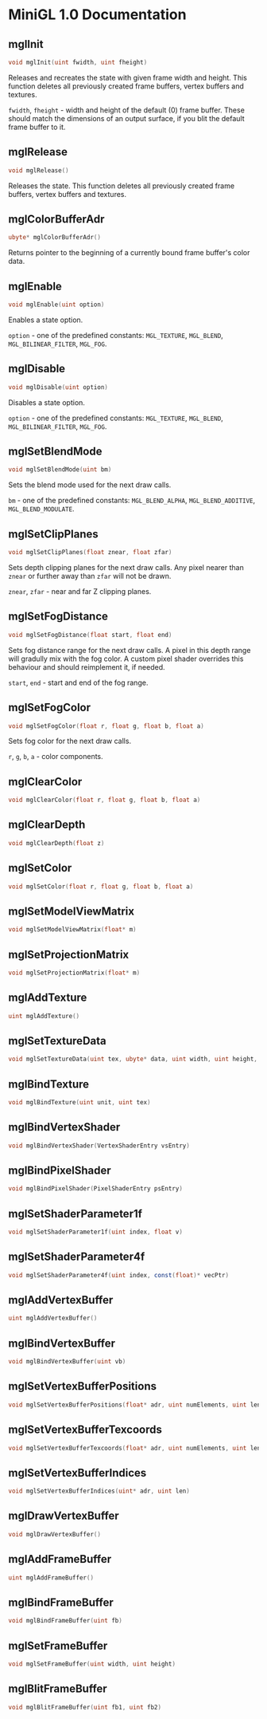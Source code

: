 # MiniGL 1.0 Documentation

## mglInit
```d
void mglInit(uint fwidth, uint fheight)
```
Releases and recreates the state with given frame width and height. This function deletes all previously created frame buffers, vertex buffers and textures.

`fwidth`, `fheight` - width and height of the default (0) frame buffer. These should match the dimensions of an output surface, if you blit the default frame buffer to it.

## mglRelease
```d
void mglRelease()
```
Releases the state. This function deletes all previously created frame buffers, vertex buffers and textures.

## mglColorBufferAdr
```d
ubyte* mglColorBufferAdr()
```
Returns pointer to the beginning of a currently bound frame buffer's color data.

## mglEnable
```d
void mglEnable(uint option)
```
Enables a state option.

`option` - one of the predefined constants: `MGL_TEXTURE`, `MGL_BLEND`, `MGL_BILINEAR_FILTER`, `MGL_FOG`.

## mglDisable
```d
void mglDisable(uint option)
```
Disables a state option.

`option` - one of the predefined constants: `MGL_TEXTURE`, `MGL_BLEND`, `MGL_BILINEAR_FILTER`, `MGL_FOG`.

## mglSetBlendMode
```d
void mglSetBlendMode(uint bm)
```
Sets the blend mode used for the next draw calls.

`bm` - one of the predefined constants: `MGL_BLEND_ALPHA`, `MGL_BLEND_ADDITIVE`, `MGL_BLEND_MODULATE`.

## mglSetClipPlanes
```d
void mglSetClipPlanes(float znear, float zfar)
```
Sets depth clipping planes for the next draw calls. Any pixel nearer than `znear` or further away than `zfar` will not be drawn.

`znear`, `zfar` - near and far Z clipping planes.

## mglSetFogDistance
```d
void mglSetFogDistance(float start, float end)
```
Sets fog distance range for the next draw calls. A pixel in this depth range will gradully mix with the fog color. A custom pixel shader overrides this behaviour and should reimplement it, if needed.

`start`, `end` - start and end of the fog range.

## mglSetFogColor
```d
void mglSetFogColor(float r, float g, float b, float a)
```
Sets fog color for the next draw calls.

`r`, `g`, `b`, `a` - color components.

## mglClearColor
```d
void mglClearColor(float r, float g, float b, float a)
```

## mglClearDepth
```d
void mglClearDepth(float z)
```

## mglSetColor
```d
void mglSetColor(float r, float g, float b, float a)
```

## mglSetModelViewMatrix
```d
void mglSetModelViewMatrix(float* m)
```

## mglSetProjectionMatrix
```d
void mglSetProjectionMatrix(float* m)
```

## mglAddTexture
```d
uint mglAddTexture()
```

## mglSetTextureData
```d
void mglSetTextureData(uint tex, ubyte* data, uint width, uint height, uint numChannels)
```

## mglBindTexture
```d
void mglBindTexture(uint unit, uint tex)
```

## mglBindVertexShader
```d
void mglBindVertexShader(VertexShaderEntry vsEntry)
```

## mglBindPixelShader
```d
void mglBindPixelShader(PixelShaderEntry psEntry)
```

## mglSetShaderParameter1f
```d
void mglSetShaderParameter1f(uint index, float v)
```

## mglSetShaderParameter4f
```d
void mglSetShaderParameter4f(uint index, const(float)* vecPtr)
```

## mglAddVertexBuffer
```d
uint mglAddVertexBuffer()
```

## mglBindVertexBuffer
```d
void mglBindVertexBuffer(uint vb)
```

## mglSetVertexBufferPositions
```d
void mglSetVertexBufferPositions(float* adr, uint numElements, uint len)
```

## mglSetVertexBufferTexcoords
```d
void mglSetVertexBufferTexcoords(float* adr, uint numElements, uint len)
```

## mglSetVertexBufferIndices
```d
void mglSetVertexBufferIndices(uint* adr, uint len)
```

## mglDrawVertexBuffer
```d
void mglDrawVertexBuffer()
```

## mglAddFrameBuffer
```d
uint mglAddFrameBuffer()
```

## mglBindFrameBuffer
```d
void mglBindFrameBuffer(uint fb)
```

## mglSetFrameBuffer
```d
void mglSetFrameBuffer(uint width, uint height)
```

## mglBlitFrameBuffer
```d
void mglBlitFrameBuffer(uint fb1, uint fb2)
```
